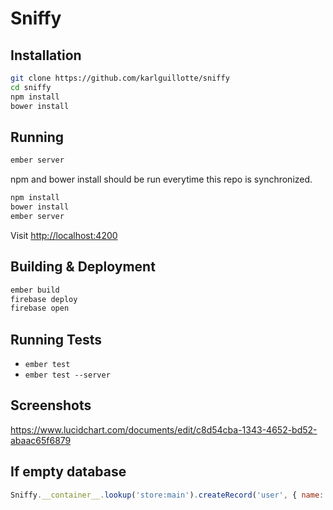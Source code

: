 # Sniffy

## Installation
```sh
git clone https://github.com/karlguillotte/sniffy
cd sniffy
npm install
bower install
```


## Running
```sh
ember server
```
npm and bower install should be run everytime this repo is synchronized. 
```sh
npm install
bower install
ember server
```
Visit [http://localhost:4200](http://localhost:4200)

## Building & Deployment
```sh
ember build
firebase deploy
firebase open
```

## Running Tests

* `ember test`
* `ember test --server`

## Screenshots
https://www.lucidchart.com/documents/edit/c8d54cba-1343-4652-bd52-abaac65f6879

## If empty database
```JavaScript
Sniffy.__container__.lookup('store:main').createRecord('user', { name: 'Blair Bodnar', handle: 'BB', id: '-JO7EyRq1TB4t9fKVe9D' }).save();
```
